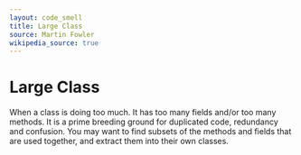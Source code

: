 ```yaml
---
layout: code_smell
title: Large Class
source: Martin Fowler
wikipedia_source: true
---
```


# Large Class
When a class is doing too much. It has too many fields and/or too many methods. It is a prime breeding ground for duplicated code, redundancy and confusion. You may want to find subsets of the methods and fields that are used together, and extract them into their own classes.